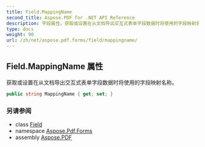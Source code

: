 ```yaml
---
title: Field.MappingName
second_title: Aspose.PDF for .NET API Reference
description: 字段属性。获取或设置在从文档导出交互式表单字段数据时将使用的字段映射名称
type: docs
weight: 90
url: /zh/net/aspose.pdf.forms/field/mappingname/
---
```

## Field.MappingName 属性

获取或设置在从文档导出交互式表单字段数据时将使用的字段映射名称。

```csharp
public string MappingName { get; set; }
```

### 另请参阅

* class [Field](../)
* namespace [Aspose.Pdf.Forms](../../../aspose.pdf.forms/)
* assembly [Aspose.PDF](../../../)